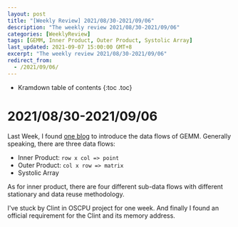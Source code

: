 ```yaml
---
layout: post
title: "[Weekly Review] 2021/08/30-2021/09/06"
description: "The weekly review 2021/08/30-2021/09/06"
categories: [WeeklyReview]
tags: [GEMM, Inner Product, Outer Product, Systolic Array]
last_updated: 2021-09-07 15:00:00 GMT+8
excerpt: "The weekly review 2021/08/30-2021/09/06"
redirect_from:
  - /2021/09/06/
---
```


* Kramdown table of contents
{:toc .toc}
# 2021/08/30-2021/09/06

Last Week, I found [one blog](https://www.adityaagrawal.net/blog/architecture/matrix_multiplication) to introduce the data flows of GEMM. Generally speaking, there are three data flows:

+ Inner Product: `row x col => point`
+ Outer Product: `col x row => matrix`
+ Systolic Array

As for inner product, there are four different sub-data flows with different stationary and data reuse methodology.

I've stuck by Clint in OSCPU project for one week. And finally I found an official requirement for the Clint and its memory address.
